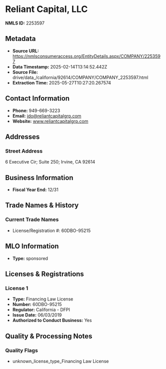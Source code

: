 # Reliant Capital, LLC

**NMLS ID:** 2253597

## Metadata
- **Source URL:** https://nmlsconsumeraccess.org/EntityDetails.aspx/COMPANY/2253597
- **Data Timestamp:** 2025-02-14T13:14:52.442Z
- **Source File:** drive/data_/california/92614/COMPANY/COMPANY_2253597.html
- **Extraction Time:** 2025-05-27T10:27:20.267574

## Contact Information
- **Phone:** 949-669-3223
- **Email:** jdo@reliantcapitalgrp.com
- **Website:** www.reliantcapitalgrp.com

## Addresses
### Street Address
6 Executive Cir; Suite 250; Irvine, CA 92614

## Business Information
- **Fiscal Year End:** 12/31

## Trade Names & History
### Current Trade Names
- License/Registration #: 60DBO-95215

## MLO Information
- **Type:** sponsored

## Licenses & Registrations

### License 1
- **Type:** Financing Law License
- **Number:** 60DBO-95215
- **Regulator:** California - DFPI
- **Issue Date:** 06/03/2019
- **Authorized to Conduct Business:** Yes

## Quality & Processing Notes
### Quality Flags
- unknown_license_type_Financing Law License
